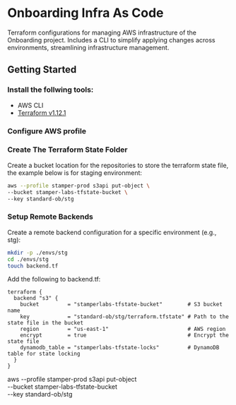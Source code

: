 # Onboarding Infra As Code

Terraform configurations for managing AWS infrastructure of the Onboarding project. Includes a CLI to simplify applying changes across environments, streamlining infrastructure management.

## Getting Started

###  Install the follwing tools:

* AWS CLI
* [Terraform v1.12.1](https://developer.hashicorp.com/terraform/tutorials/aws-get-started/install-cli#install-terraform)

### Configure AWS profile

### Create The Terraform State Folder
Create a bucket location for the repositories to store the terraform state file, the example below is for staging environment:

```bash
aws --profile stamper-prod s3api put-object \
--bucket stamper-labs-tfstate-bucket \
--key standard-ob/stg
```

### Setup Remote Backends

Create a remote backend configuration for a specific environment (e.g., stg):

```bash
mkdir -p ./envs/stg
cd ./envs/stg
touch backend.tf
```

Add the following to backend.tf:

```hcl
terraform {
  backend "s3" {
    bucket         = "stamperlabs-tfstate-bucket"        # S3 bucket name
    key            = "standard-ob/stg/terraform.tfstate" # Path to the state file in the bucket
    region         = "us-east-1"                         # AWS region
    encrypt        = true                                # Encrypt the state file
    dynamodb_table = "stamperlabs-tfstate-locks"         # DynamoDB table for state locking
  }
}
```



aws --profile stamper-prod s3api put-object \
--bucket stamper-labs-tfstate-bucket \
--key standard-ob/stg
